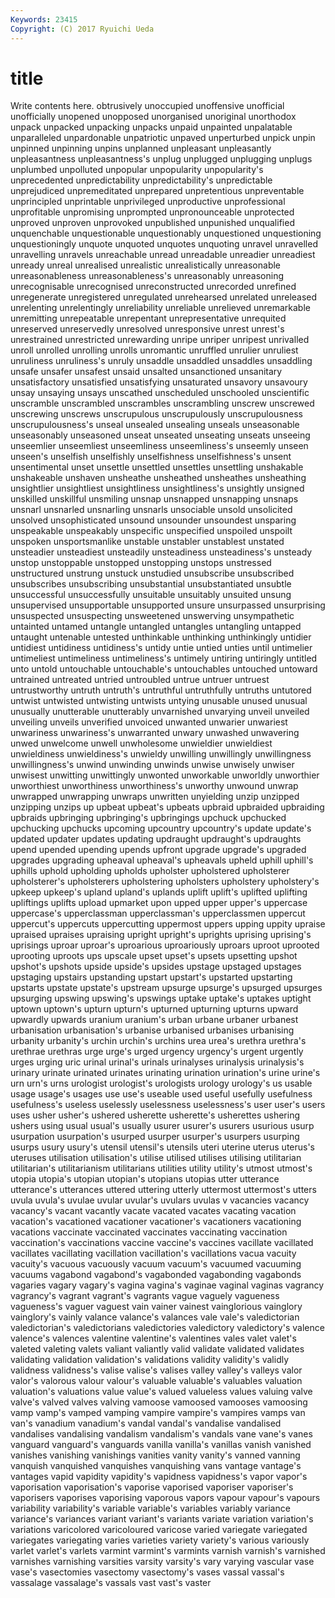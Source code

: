 ```yaml
---
Keywords: 23415 
Copyright: (C) 2017 Ryuichi Ueda
---
```


# title

Write contents here.
obtrusively
unoccupied unoffensive unofficial unofficially unopened unopposed unorganised unoriginal unorthodox unpack
unpacked unpacking unpacks unpaid unpainted unpalatable unparalleled unpardonable unpatriotic unpaved
unperturbed unpick unpin unpinned unpinning unpins unplanned unpleasant unpleasantly unpleasantness
unpleasantness's unplug unplugged unplugging unplugs unplumbed unpolluted unpopular unpopularity unpopularity's
unprecedented unpredictability unpredictability's unpredictable unprejudiced unpremeditated unprepared unpretentious unpreventable unprincipled
unprintable unprivileged unproductive unprofessional unprofitable unpromising unprompted unpronounceable unprotected unproved
unproven unprovoked unpublished unpunished unqualified unquenchable unquestionable unquestionably unquestioned unquestioning
unquestioningly unquote unquoted unquotes unquoting unravel unravelled unravelling unravels unreachable
unread unreadable unreadier unreadiest unready unreal unrealised unrealistic unrealistically unreasonable
unreasonableness unreasonableness's unreasonably unreasoning unrecognisable unrecognised unreconstructed unrecorded unrefined unregenerate
unregistered unregulated unrehearsed unrelated unreleased unrelenting unrelentingly unreliability unreliable unrelieved
unremarkable unremitting unrepeatable unrepentant unrepresentative unrequited unreserved unreservedly unresolved unresponsive
unrest unrest's unrestrained unrestricted unrewarding unripe unriper unripest unrivalled unroll
unrolled unrolling unrolls unromantic unruffled unrulier unruliest unruliness unruliness's unruly
unsaddle unsaddled unsaddles unsaddling unsafe unsafer unsafest unsaid unsalted unsanctioned
unsanitary unsatisfactory unsatisfied unsatisfying unsaturated unsavory unsavoury unsay unsaying unsays
unscathed unscheduled unschooled unscientific unscramble unscrambled unscrambles unscrambling unscrew unscrewed
unscrewing unscrews unscrupulous unscrupulously unscrupulousness unscrupulousness's unseal unsealed unsealing unseals
unseasonable unseasonably unseasoned unseat unseated unseating unseats unseeing unseemlier unseemliest
unseemliness unseemliness's unseemly unseen unseen's unselfish unselfishly unselfishness unselfishness's unsent
unsentimental unset unsettle unsettled unsettles unsettling unshakable unshakeable unshaven unsheathe
unsheathed unsheathes unsheathing unsightlier unsightliest unsightliness unsightliness's unsightly unsigned unskilled
unskillful unsmiling unsnap unsnapped unsnapping unsnaps unsnarl unsnarled unsnarling unsnarls
unsociable unsold unsolicited unsolved unsophisticated unsound unsounder unsoundest unsparing unspeakable
unspeakably unspecific unspecified unspoiled unspoilt unspoken unsportsmanlike unstable unstabler unstablest
unstated unsteadier unsteadiest unsteadily unsteadiness unsteadiness's unsteady unstop unstoppable unstopped
unstopping unstops unstressed unstructured unstrung unstuck unstudied unsubscribe unsubscribed unsubscribes
unsubscribing unsubstantial unsubstantiated unsubtle unsuccessful unsuccessfully unsuitable unsuitably unsuited unsung
unsupervised unsupportable unsupported unsure unsurpassed unsurprising unsuspected unsuspecting unsweetened unswerving
unsympathetic untainted untamed untangle untangled untangles untangling untapped untaught untenable
untested unthinkable unthinking unthinkingly untidier untidiest untidiness untidiness's untidy untie
untied unties until untimelier untimeliest untimeliness untimeliness's untimely untiring untiringly
untitled unto untold untouchable untouchable's untouchables untouched untoward untrained untreated
untried untroubled untrue untruer untruest untrustworthy untruth untruth's untruthful untruthfully
untruths untutored untwist untwisted untwisting untwists untying unusable unused unusual
unusually unutterable unutterably unvarnished unvarying unveil unveiled unveiling unveils unverified
unvoiced unwanted unwarier unwariest unwariness unwariness's unwarranted unwary unwashed unwavering
unwed unwelcome unwell unwholesome unwieldier unwieldiest unwieldiness unwieldiness's unwieldy unwilling
unwillingly unwillingness unwillingness's unwind unwinding unwinds unwise unwisely unwiser unwisest
unwitting unwittingly unwonted unworkable unworldly unworthier unworthiest unworthiness unworthiness's unworthy
unwound unwrap unwrapped unwrapping unwraps unwritten unyielding unzip unzipped unzipping
unzips up upbeat upbeat's upbeats upbraid upbraided upbraiding upbraids upbringing
upbringing's upbringings upchuck upchucked upchucking upchucks upcoming upcountry upcountry's update
update's updated updater updates updating updraught updraught's updraughts upend upended
upending upends upfront upgrade upgrade's upgraded upgrades upgrading upheaval upheaval's
upheavals upheld uphill uphill's uphills uphold upholding upholds upholster upholstered
upholsterer upholsterer's upholsterers upholstering upholsters upholstery upholstery's upkeep upkeep's upland
upland's uplands uplift uplift's uplifted uplifting upliftings uplifts upload upmarket
upon upped upper upper's uppercase uppercase's upperclassman upperclassman's upperclassmen uppercut
uppercut's uppercuts uppercutting uppermost uppers upping uppity upraise upraised upraises
upraising upright upright's uprights uprising uprising's uprisings uproar uproar's uproarious
uproariously uproars uproot uprooted uprooting uproots ups upscale upset upset's
upsets upsetting upshot upshot's upshots upside upside's upsides upstage upstaged
upstages upstaging upstairs upstanding upstart upstart's upstarted upstarting upstarts upstate
upstate's upstream upsurge upsurge's upsurged upsurges upsurging upswing upswing's upswings
uptake uptake's uptakes uptight uptown uptown's upturn upturn's upturned upturning
upturns upward upwardly upwards uranium uranium's urban urbane urbaner urbanest
urbanisation urbanisation's urbanise urbanised urbanises urbanising urbanity urbanity's urchin urchin's
urchins urea urea's urethra urethra's urethrae urethras urge urge's urged
urgency urgency's urgent urgently urges urging uric urinal urinal's urinals
urinalyses urinalysis urinalysis's urinary urinate urinated urinates urinating urination urination's
urine urine's urn urn's urns urologist urologist's urologists urology urology's
us usable usage usage's usages use use's useable used useful
usefully usefulness usefulness's useless uselessly uselessness uselessness's user user's users
uses usher usher's ushered usherette usherette's usherettes ushering ushers using
usual usual's usually usurer usurer's usurers usurious usurp usurpation usurpation's
usurped usurper usurper's usurpers usurping usurps usury usury's utensil utensil's
utensils uteri uterine uterus uterus's uteruses utilisation utilisation's utilise utilised
utilises utilising utilitarian utilitarian's utilitarianism utilitarians utilities utility utility's utmost
utmost's utopia utopia's utopian utopian's utopians utopias utter utterance utterance's
utterances uttered uttering utterly uttermost uttermost's utters uvula uvula's uvulae
uvular uvular's uvulars uvulas v vacancies vacancy vacancy's vacant vacantly
vacate vacated vacates vacating vacation vacation's vacationed vacationer vacationer's vacationers
vacationing vacations vaccinate vaccinated vaccinates vaccinating vaccination vaccination's vaccinations vaccine
vaccine's vaccines vacillate vacillated vacillates vacillating vacillation vacillation's vacillations vacua
vacuity vacuity's vacuous vacuously vacuum vacuum's vacuumed vacuuming vacuums vagabond
vagabond's vagabonded vagabonding vagabonds vagaries vagary vagary's vagina vagina's vaginae
vaginal vaginas vagrancy vagrancy's vagrant vagrant's vagrants vague vaguely vagueness
vagueness's vaguer vaguest vain vainer vainest vainglorious vainglory vainglory's vainly
valance valance's valances vale vale's valedictorian valedictorian's valedictorians valedictories valedictory
valedictory's valence valence's valences valentine valentine's valentines vales valet valet's
valeted valeting valets valiant valiantly valid validate validated validates validating
validation validation's validations validity validity's validly validness validness's valise valise's
valises valley valley's valleys valor valor's valorous valour valour's valuable
valuable's valuables valuation valuation's valuations value value's valued valueless values
valuing valve valve's valved valves valving vamoose vamoosed vamooses vamoosing
vamp vamp's vamped vamping vampire vampire's vampires vamps van van's
vanadium vanadium's vandal vandal's vandalise vandalised vandalises vandalising vandalism vandalism's
vandals vane vane's vanes vanguard vanguard's vanguards vanilla vanilla's vanillas
vanish vanished vanishes vanishing vanishings vanities vanity vanity's vanned vanning
vanquish vanquished vanquishes vanquishing vans vantage vantage's vantages vapid vapidity
vapidity's vapidness vapidness's vapor vapor's vaporisation vaporisation's vaporise vaporised vaporiser
vaporiser's vaporisers vaporises vaporising vaporous vapors vapour vapour's vapours variability
variability's variable variable's variables variably variance variance's variances variant variant's
variants variate variation variation's variations varicolored varicoloured varicose varied variegate
variegated variegates variegating varies varieties variety variety's various variously varlet
varlet's varlets varmint varmint's varmints varnish varnish's varnished varnishes varnishing
varsities varsity varsity's vary varying vascular vase vase's vasectomies vasectomy
vasectomy's vases vassal vassal's vassalage vassalage's vassals vast vast's vaster
